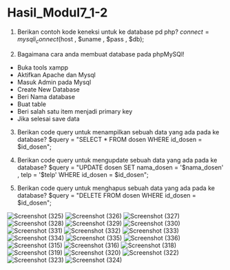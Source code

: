 # Hasil_Modul7_1-2
1. Berikan contoh kode keneksi untuk ke database pd php?
    $connect = mysqli_connect($host , $uname , $pass , $db);
    
2. Bagaimana cara anda membuat database pada phpMySQl!
  - Buka tools xampp 
  - Aktifkan Apache dan Mysql 
  - Masuk Admin pada Mysql 
  - Create New Database 
  - Beri Nama database 
  - Buat table 
  - Beri salah satu item menjadi primary key 
  - Jika selesai save data
  
3. Berikan code query untuk menampilkan sebuah data yang ada pada ke database?
    $query = "SELECT * FROM dosen WHERE id_dosen = $id_dosen";
    
4. Berikan code query untuk mengupdate sebuah data yang ada pada ke database?
    $query = "UPDATE dosen SET nama_dosen = '$nama_dosen' , telp = '$telp' WHERE id_dosen = $id_dosen";
    
5. Berikan code query untuk menghapus sebuah data yang ada pada ke database?
      $query = "DELETE FROM dosen WHERE id_dosen = $id_dosen";

![Screenshot (325)](https://user-images.githubusercontent.com/46420684/54253517-0a287780-4582-11e9-9d6d-fb7fb34ad31b.png)
![Screenshot (326)](https://user-images.githubusercontent.com/46420684/54253518-0ac10e00-4582-11e9-923f-be847788c3a7.png)
![Screenshot (327)](https://user-images.githubusercontent.com/46420684/54253520-0ac10e00-4582-11e9-86fb-8222d648834a.png)
![Screenshot (328)](https://user-images.githubusercontent.com/46420684/54253521-0b59a480-4582-11e9-8118-293b14d5b955.png)
![Screenshot (329)](https://user-images.githubusercontent.com/46420684/54253522-0b59a480-4582-11e9-9904-c55bde076c07.png)
![Screenshot (330)](https://user-images.githubusercontent.com/46420684/54253523-0bf23b00-4582-11e9-82b1-2d1977b577e8.png)
![Screenshot (331)](https://user-images.githubusercontent.com/46420684/54253524-0c8ad180-4582-11e9-836a-19935cdaef8f.png)
![Screenshot (332)](https://user-images.githubusercontent.com/46420684/54253525-0c8ad180-4582-11e9-9a77-725da1c8d942.png)
![Screenshot (333)](https://user-images.githubusercontent.com/46420684/54253526-0c8ad180-4582-11e9-803b-7b8d15c55c50.png)
![Screenshot (334)](https://user-images.githubusercontent.com/46420684/54253529-0d236800-4582-11e9-88da-bfc1ea2623ff.png)
![Screenshot (335)](https://user-images.githubusercontent.com/46420684/54253530-0d236800-4582-11e9-8ab5-1ce59e13f8de.png)
![Screenshot (336)](https://user-images.githubusercontent.com/46420684/54253531-0dbbfe80-4582-11e9-8700-a5b5952c5b95.png)
![Screenshot (315)](https://user-images.githubusercontent.com/46420684/54253532-0dbbfe80-4582-11e9-8256-8bac92664305.png)
![Screenshot (316)](https://user-images.githubusercontent.com/46420684/54253533-0e549500-4582-11e9-98b3-514a0f8c9272.png)
![Screenshot (318)](https://user-images.githubusercontent.com/46420684/54253535-0eed2b80-4582-11e9-8d9c-a155a7669bc8.png)
![Screenshot (319)](https://user-images.githubusercontent.com/46420684/54253536-0eed2b80-4582-11e9-82f8-88d6c565062a.png)
![Screenshot (320)](https://user-images.githubusercontent.com/46420684/54253537-0f85c200-4582-11e9-97b1-2bbf05478216.png)
![Screenshot (322)](https://user-images.githubusercontent.com/46420684/54253538-0f85c200-4582-11e9-817d-ef75a24772be.png)
![Screenshot (323)](https://user-images.githubusercontent.com/46420684/54253539-101e5880-4582-11e9-997f-8e974f2ecbe1.png)
![Screenshot (324)](https://user-images.githubusercontent.com/46420684/54253540-101e5880-4582-11e9-9ff8-34a0002e2df3.png)
